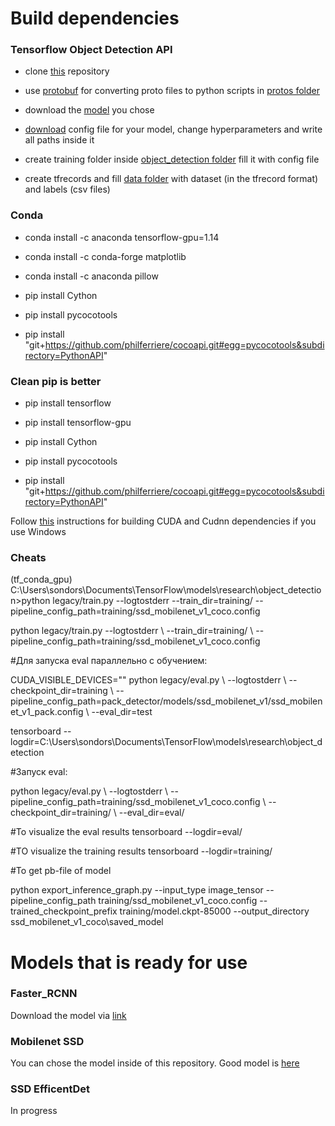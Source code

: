# Build dependencies

### Tensorflow Object Detection API

- clone [this](https://github.com/tensorflow/models.git) repository

- use [protobuf](https://developers.google.com/protocol-buffers/) for converting proto files to python scripts in [protos folder](https://github.com/tensorflow/models/tree/master/research/object_detection/protos)

- download the [model](https://github.com/tensorflow/models/blob/master/research/object_detection/g3doc/tf2_detection_zoo.md) you chose

- [download](https://github.com/tensorflow/models/tree/master/research/object_detection/samples/configs) config file for your model, change hyperparameters and write all paths inside it

- create training folder inside [object_detection folder](https://github.com/tensorflow/models/tree/master/research/object_detection) fill it with config file

- create tfrecords and fill [data folder](https://github.com/tensorflow/models/tree/master/research/object_detection/data) with dataset (in the tfrecord format) and labels (csv files)

### Conda

- conda install -c anaconda tensorflow-gpu=1.14

- conda install -c conda-forge matplotlib

- conda install -c anaconda pillow

- pip install Cython

- pip install pycocotools

- pip install "git+https://github.com/philferriere/cocoapi.git#egg=pycocotools&subdirectory=PythonAPI"

### Clean pip is better

- pip install tensorflow

- pip install tensorflow-gpu

- pip install Cython

- pip install pycocotools

- pip install "git+https://github.com/philferriere/cocoapi.git#egg=pycocotools&subdirectory=PythonAPI"

Follow [this](https://towardsdatascience.com/installing-tensorflow-with-cuda-cudnn-and-gpu-support-on-windows-10-60693e46e781) instructions for building CUDA and Cudnn dependencies if you use Windows

### Cheats
(tf_conda_gpu) C:\Users\sondors\Documents\TensorFlow\models\research\object_detection>python legacy/train.py --logtostderr --train_dir=training/ --pipeline_config_path=training/ssd_mobilenet_v1_coco.config

python legacy/train.py --logtostderr \ --train_dir=training/ \ --pipeline_config_path=training/ssd_mobilenet_v1_coco.config


#Для запуска eval параллельно с обучением:

CUDA_VISIBLE_DEVICES="" python legacy/eval.py \ --logtostderr \ --checkpoint_dir=training \ --pipeline_config_path=pack_detector/models/ssd_mobilenet_v1/ssd_mobilenet_v1_pack.config \ --eval_dir=test

tensorboard --logdir=C:\Users\sondors\Documents\TensorFlow\models\research\object_detection



#Запуск eval:

python legacy/eval.py \ --logtostderr \ --pipeline_config_path=training/ssd_mobilenet_v1_coco.config \ --checkpoint_dir=training/ \ --eval_dir=eval/


#To visualize the eval results
tensorboard --logdir=eval/

#TO visualize the training results
tensorboard --logdir=training/

#To get pb-file of model

python export_inference_graph.py --input_type image_tensor --pipeline_config_path training/ssd_mobilenet_v1_coco.config --trained_checkpoint_prefix training/model.ckpt-85000 --output_directory ssd_mobilenet_v1_coco\saved_model

# Models that is ready for use

### Faster_RCNN

Download the model via [link](https://drive.google.com/file/d/1LFpO1DsDm2EHcYFPWQfAikgnHQ3mNPGm/view?usp=sharing)

### Mobilenet SSD

You can chose the model inside of this repository. Good model is [here](https://github.com/IgorSondors/OCR-for-Russian-documents/blob/master/frozen_inference_graph.pb)

### SSD EfficentDet

In progress
